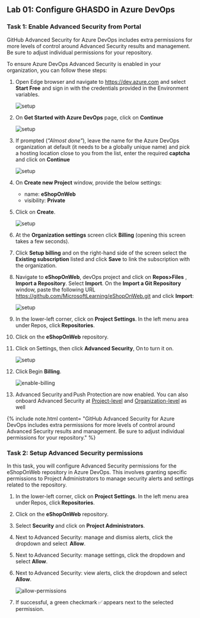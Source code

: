 ## Lab 01: Configure GHASDO in Azure DevOps

### Task 1: Enable Advanced Security from Portal

GitHub Advanced Security for Azure DevOps includes extra permissions for more levels of control around Advanced Security results and management. Be sure to adjust individual permissions for your repository.

To ensure Azure DevOps Advanced Security is enabled in your organization, you can follow these steps:

1. Open Edge browser and navigate to https://dev.azure.com and select **Start Free** and sign in with the credentials provided in the Environment variables.

      ![setup](media/last5.png)

1. On **Get Started with Azure DevOps** page, click on **Continue**

      ![setup](media/last6.png)

1. If prompted (*"Almost done"*), leave the name for the Azure DevOps organization at default (it needs to be a globally unique name) and pick a hosting location close to you from the list, enter the required **captcha** and click on **Continue**

      ![setup](media/last7.png)

1. On **Create new Project** window, provide the below settings:

     - name: **eShopOnWeb** 
     - visibility: **Private**

1. Click on **Create**.

      ![setup](media/last8.png)

1. At the **Organization settings** screen click **Billing** (opening this screen takes a few seconds).

1. Click **Setup billing** and on the right-hand side of the screen select the **Existing subscription** listed and click **Save** to link the subscription with the organization.
 
1. Navigate to **eShopOnWeb**, devOps project and click on **Repos>Files** , **Import a Repository**. Select **Import**. On the **Import a Git Repository** window, paste the following URL https://github.com/MicrosoftLearning/eShopOnWeb.git  and click **Import**:

      ![setup](media/last4.png)

1.	In the lower-left corner, click on **Project Settings**. In the left menu area under Repos, click **Repositories**.

1.	Click on the **eShopOnWeb** repository.

1.	Click on Settings, then click **Advanced Security**, On to turn it on.

      ![setup](media/last2.png)

1.	Click Begin **Billing**.

      ![enable-billing](media/last3.png)

1.	Advanced Security and Push Protection are now enabled. You can also onboard Advanced Security at [Project-level](https://learn.microsoft.com/en-us/azure/devops/repos/security/configure-github-advanced-security-features?view=azure-devops&tabs=yaml#project-level-onboarding) and [Organization-level](https://learn.microsoft.com/en-us/azure/devops/repos/security/configure-github-advanced-security-features?view=azure-devops&tabs=yaml#organization-level-onboarding) as well
 

   {% include note.html content= "GitHub Advanced Security for Azure DevOps includes extra permissions for more levels of control around Advanced Security results and management. Be sure to adjust individual permissions for your repository." %}

### Task 2: Setup Advanced Security permissions

In this task, you will configure Advanced Security permissions for the eShopOnWeb repository in Azure DevOps. This involves granting specific permissions to Project Administrators to manage security alerts and settings related to the repository.

1.	In the lower-left corner, click on **Project Settings**. In the left menu area under Repos, click **Repositories**.

1.	Click on the **eShopOnWeb** repository.

1.	Select **Security** and click on **Project Administrators**.

2.	Next to Advanced Security: manage and dismiss alerts, click the dropdown and select  **Allow**.

3.	Next to Advanced Security: manage settings, click the dropdown and select **Allow**.

4.	Next to Advanced Security: view alerts, click the dropdown and select **Allow**.

      ![allow-permissions](media/last1.png)

5.	If successful, a green checkmark ✅ appears next to the selected permission.
  


